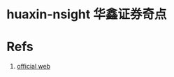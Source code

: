 # huaxin-nsight 华鑫证券奇点

# Refs

1. [official web](https://n-sight.com.cn/u/w2/singularity/index.html?viewMode=pro#KS1738496422457)
